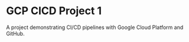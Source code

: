 # GCP CICD Project 1
A project demonstrating CI/CD pipelines with Google Cloud Platform and GitHub.
